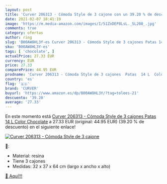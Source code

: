 ```yaml
---
layout: post
title: 'Curver 206313 - Cómoda Style de 3 cajone con un 39.20 % de descuento'
date: 2021-02-07 18:41:19
image: 'https://m.media-amazon.com/images/I/51ZoDEP8LsL._SL200_.jpg'
comments: true
category: ofertas
author: ring
slug: 'B00AW8HL3Y-es Curver 206313 - Cómoda Style de 3 cajones Patas 14 L Color...'
sku: 'B00AW8HL3Y-es'
tags: [ 'chocolate', ]
actualPrice: 27.33 EUR
currency: EUR
price: 27.33
comparePrice: 44.95 EUR
prodname: 'Curver 206313 - Cómoda Style de 3 cajones  Patas  14 L  Color Chocolate'
country: 'es'
flag: '🇪🇸'
brand: 'CURVER'
buyurl: 'https://www.amazon.es/dp/B00AW8HL3Y/?tag=tolees-21'
descuento: '39.20'
average: '27.33'
---
```


En este momento está [Curver 206313 - Cómoda Style de 3 cajones  Patas  14 L  Color Chocolate](https://www.amazon.es/dp/B00AW8HL3Y/?tag=tolees-21) a 27.33 EUR (original: 44.95 EUR) (39.20 %  de descuento) en el siguiente enlace!

[![Curver 206313 - Cómoda Style de 3 cajone](https://m.media-amazon.com/images/I/51ZoDEP8LsL._SL200_.jpg)](https://www.amazon.es/dp/B00AW8HL3Y/?tag=tolees-21)

🔎:

- Material: resina
- Tiene 3 cajones
- Medidas: 32 x 37 x 64 cm (largo x ancho x alto)

[🛒 Aquí!!!](https://www.amazon.es/dp/B00AW8HL3Y/?tag=tolees-21)
